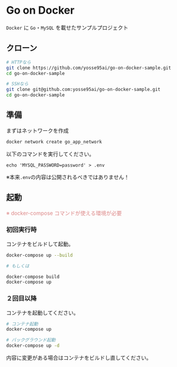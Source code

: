 # Go on Docker
`Docker` に `Go`・`MySQL` を載せたサンプルプロジェクト

## クローン

```bash
# HTTPなら
git clone https://github.com/yosse95ai/go-on-docker-sample.git
cd go-on-docker-sample

# SSHなら
git clone git@github.com:yosse95ai/go-on-docker-sample.git
cd go-on-docker-sample
```

## 準備

まずはネットワークを作成

```bash
docker network create go_app_network
```

以下のコマンドを実行してください。

```
echo 'MYSQL_PASSWORD=password' > .env
```
※本来`.env`の内容は公開されるべきではありません！

## 起動

<font color="#d88">※ docker-compose コマンドが使える環境が必要</font>

### 初回実行時

コンテナをビルドして起動。

```bash
docker-compose up --build

# もしくは

docker-compose build
docker-compose up
```

### ２回目以降

コンテナを起動してください。

```bash
# コンテナ起動
docker-compose up

# バックグラウンド起動
docker-compose up -d
```

内容に変更がある場合はコンテナをビルドし直してください。
